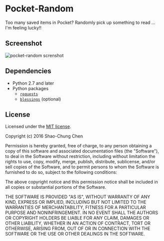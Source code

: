 Pocket-Random
=============
Too many saved items in Pocket?
Randomly pick up something to read ... I'm feeling lucky!!


Screenshot
----------
![pocket-random screnshot](https://raw.github.com/dannvix/pocket-random/master/docs/screenshot.png)


Dependencies
------------
* Python 2.7 and later
* Python packages
  - [`requests`](http://docs.python-requests.org/)
  - [`blessings`](https://github.com/erikrose/blessings) (optional)


License
-------
Licensed under the [MIT license](http://opensource.org/licenses/mit-license.php).

Copyright (c) 2016 Shao-Chung Chen

Permission is hereby granted, free of charge, to any person obtaining a copy of this software and associated documentation files (the "Software"), to deal in the Software without restriction, including without limitation the rights to use, copy, modify, merge, publish, distribute, sublicense, and/or sell copies of the Software, and to permit persons to whom the Software is furnished to do so, subject to the following conditions:

The above copyright notice and this permission notice shall be included in all copies or substantial portions of the Software.

THE SOFTWARE IS PROVIDED "AS IS", WITHOUT WARRANTY OF ANY KIND, EXPRESS OR IMPLIED, INCLUDING BUT NOT LIMITED TO THE WARRANTIES OF MERCHANTABILITY, FITNESS FOR A PARTICULAR PURPOSE AND NONINFRINGEMENT. IN NO EVENT SHALL THE AUTHORS OR COPYRIGHT HOLDERS BE LIABLE FOR ANY CLAIM, DAMAGES OR OTHER LIABILITY, WHETHER IN AN ACTION OF CONTRACT, TORT OR OTHERWISE, ARISING FROM, OUT OF OR IN CONNECTION WITH THE SOFTWARE OR THE USE OR OTHER DEALINGS IN THE SOFTWARE.

